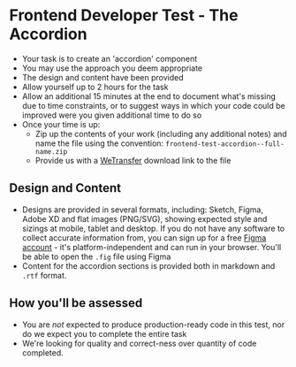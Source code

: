 # Frontend Developer Test - The Accordion

* Your task is to create an 'accordion' component
* You may use the approach you deem appropriate
* The design and content have been provided
* Allow yourself up to 2 hours for the task
* Allow an additional 15 minutes at the end to document what's missing due to time constraints, or to suggest ways in which your code could be improved were you given additional time to do so
* Once your time is up:
    - Zip up the contents of your work (including any additional notes) and name the file using the convention: `frontend-test-accordion--full-name.zip`
    - Provide us with a [WeTransfer](https://wetransfer.com/) download link to the file

## Design and Content

* Designs are provided in several formats, including: Sketch, Figma, Adobe XD and flat images (PNG/SVG), showing expected style and sizings at mobile, tablet and desktop. If you do not have any software to collect accurate information from, you can sign up for a free [Figma account](https://www.figma.com/) - it's platform-independent and can run in your browser. You'll be able to open the `.fig` file using Figma
* Content for the accordion sections is provided both in markdown and `.rtf` format.

## How you'll be assessed

* You are *not* expected to produce production-ready code in this test, nor do we expect you to complete the entire task
* We're looking for quality and correct-ness over quantity of code completed.
